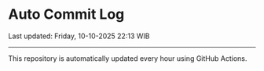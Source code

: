 # Auto Commit Log

Last updated: Friday, 10-10-2025 22:13 WIB

---

This repository is automatically updated every hour using GitHub Actions.

